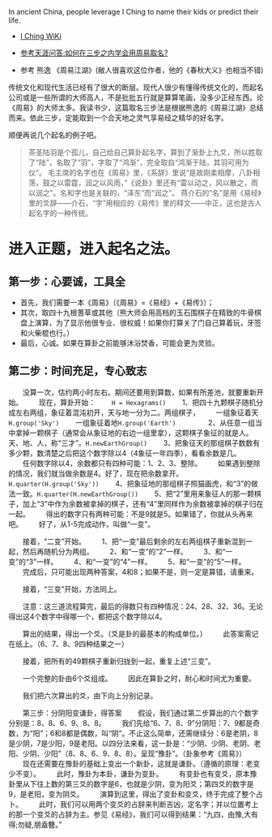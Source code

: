 In ancient China, people leverage I Ching to name their kids or predict their life.   

* [I Ching WiKi](https://en.wikipedia.org/wiki/I_Ching)
 
* [参考天涯问答:如何在三步之内学会用周易取名?](http://wenda.tianya.cn/question/1a6n72jk0djb6r76j7c93n6277ta0rcs8aj5k)
　
* 参考 熊逸 《周易江湖》(敝人很喜欢这位作者，他的《春秋大义》也相当不错)


传统文化和现代生活已经有了很大的断层。现代人很少有懂得传统文化的，而起名公司或是一些所谓的大师高人，不是批批五行就是算算笔画，没多少正经东西。论《周易》的大师太多。我读书少，这篇取名三步法是根据熊逸的《周易江湖》总结而来。依此三步，定能取到一个合天地之灵气享易经之精华的好名字。

顺便再说几个起名的例子吧。
> 茶圣陆羽是个孤儿，自己给自己算卦起名字，算到了渐卦上九爻，所以姓取了“陆”，名取了“羽”，字取了“鸿渐”，完全取自“鸿渐于陆，其羽可用为仪”。
> 毛主席的名字也在《周易》里，《系辞》里说“是故刚柔相摩，八卦相荡，鼓之以雷霆，润之以风雨，”《说卦》里还有“雷以动之，风以散之，雨以润之”。名和字也是关联的，“泽东”而“润之”。
> 蒋介石的“名”是用《易经》里的爻辞——介石，“字”用相应的《易传》里的释文——中正，这也是古人起名字的一种传统。
　　
# 进入正题，进入起名之法。
## 第一步：心要诚，工具全
* 首先，我们需要一本《周易》（《周易》=《易经》+《易传》）；
* 其次，取四十九根蓍草或其他（熊大师会用高档的玉石围棋子在精致的牛骨棋盘上演算，为了显示他很专业、很权威！如果你打算关了门自己算着玩，牙签和火柴棍也行。）
* 最后，心诚。如果在算卦之前能够沐浴焚香，可能会更为灵验。

## 第二步：时间充足，专心致志
　　没算一次，估约两小时左右。期间还要用到算数，如果有所差池，就要重新开始。
　　现在，算卦开始：
　　`H = Hexagrams()`
　　1、把四十九颗棋子随机分成左右两组，象征着混沌初开，天与地一分为二。两组棋子，
　　一组象征着天`H.group('Sky')`
　　一组象征着地`H.group('Earth')`
　　
　　2、从任意一组当中拿掉一颗棋子（通常会从象征地的右边一组里拿），这颗棋子象征的就是人。天、地、人，称“三才”。`H.newEarthGroup()`
　　3、把象征天的那组棋子数数有多少颗，数清楚之后把这个数字除以4（4象征一年四季），看看余数是几。
　　任何数字除以4，余数都只有四种可能：1、2、3、整除。
　　如果遇到整除的情况，我们就当做余数是4。好了，现在把余数拿开。`H.quarter(H.group('Sky'))`
　　4、把象征地的那组棋子照猫画虎，和“3”的做法一致。`H.quarter(H.newEarthGroup())`
　　5、把“2”里用来象征人的那一颗棋子，加上“3”中作为余数被拿掉的棋子，还有“4”里同样作为余数被拿掉的棋子归在一起。
　　得出的数字只有两种可能：不是9就是5。如果错了，你就从头再来吧。
　　好了，从1-5完成动作，叫做“一变”。

　　接着，“二变”开始。
　　1、把“一变”最后剩余的左右两组棋子重新混到一起，然后再随机分为两组。
　　2、和“一变”的“2”一样。
　　3、和“一变”的“3”一样。
　　4、和“一变”的“4”一样。
　　5、和“一变”的“5”一样。
　　完成后，只可能出现两种答案，4和8；如果不是，则一定是算错，请重来。

　　接着，“三变”开始，方法同上。

　　注意：这三道流程算完，最后的得数只有四种情况：24、28、32、36。无论得出这4个数字中得哪一个，都把这个数字除以4。

　　算出的结果，得出一个爻。（爻是卦的最基本的构成单位。）
　　此答案需记在纸上。（6、7、8、9四种结果之一）

　　接着，把所有的49颗棋子重新归拢到一起，重复上述“三变”。

　　一个完整的卦由6个爻组成。
　　因此在算卦之时，耐心和时间尤为重要。

　　我们把六次算出的爻，由下向上分别记录。

　　第三步：分阴阳变谦卦，得答案
　　假设，我们通过第二步算出的六个数字分别是：8、8、6、9、8、8。
　　我们先给“6、7、8、9”分阴阳：7、9都是奇数，为“阳”；6和8都是偶数，叫“阴”。不止这么简单，还需继续分：6是老阴，8是少阴，7是少阳，9是老阳。以四分法来看，这一卦是：“少阴、少阴、老阴、老阳、少阴、少阳”（8、8、6、9、8、8）。呈现“豫卦”。（卦象参考《周易》）
　　现在还需要在豫卦的基础上变出一个新卦，这就是谦卦。（遵循的原理：老变少不变）。
　　此时，豫卦为本卦，谦卦为变卦。
　　有变卦也有变爻，原本豫卦里从下往上数的第三爻的数字是6，也就是少阴，变为阳爻；第四爻的数字是9，是老阳，变为阴爻。
　　演算到这里，得出了变卦和变爻，终于完成了整个占卜。
　　此时，我们可以用两个变爻的占辞来判断吉凶，定名字；并以位置考上的那一个变爻的占辞为主。参见《易经》，我们可以得到结果：“九四，由豫,大有得;勿疑,朋盍簪。”




